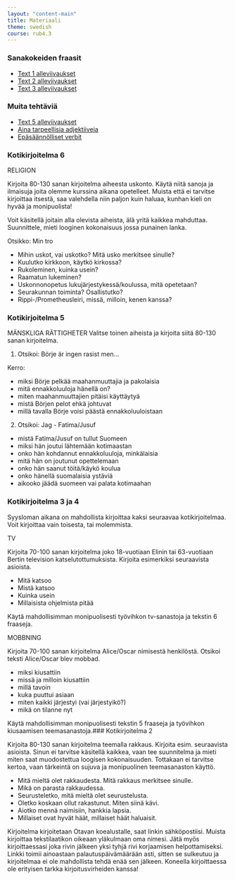 ```yaml
---
layout: "content-main"
title: Materiaali
theme: swedish
course: rub4.3
---
```


### Sanakokeiden fraasit
- [Text 1 alleviivaukset](/media/rub4/text1_oikeat.pdf)
- [Text 2 alleviivaukset](/media/rub4/text2_oikeat.pdf)
- [Text 3 alleviivaukset](/media/rub4/text_3_alleviivaukset.pdf)


### Muita tehtäviä

- [Text 5 alleviivaukset](/media/rub4/text5_alleviivaukset.pdf)
- [Aina tarpeellisia adjektiiveja](/media/rub4/adjektiivit_oikeat.pdf)
- [Epäsäännölliset verbit](/media/rub4/verbit_oikeat.pdf)

### Kotikirjoitelma 6

RELIGION

Kirjoita 80-130 sanan kirjoitelma aiheesta uskonto. Käytä niitä sanoja ja ilmaisuja joita olemme kurssina aikana opetelleet. Muista että ei tarvitse kirjoittaa itsestä, saa valehdella niin paljon kuin haluaa, kunhan kieli on hyvää ja monipuolista!

Voit käsitellä joitain alla olevista aiheista, älä yritä kaikkea mahduttaa. Suunnittele, mieti looginen kokonaisuus jossa punainen lanka.

Otsikko: Min tro

* Mihin uskot, vai uskotko? Mitä usko merkitsee sinulle?
* Kuulutko kirkkoon, käytkö kirkossa?
* Rukoleminen, kuinka usein?
* Raamatun lukeminen?
* Uskonnonopetus lukujärjestykessä/koulussa, mitä opetetaan?
* Seurakunnan toiminta? Osallistutko?
* Rippi-/Prometheusleiri, missä, milloin, kenen kanssa?

### Kotikirjoitelma 5

MÄNSKLIGA RÄTTIGHETER
Valitse toinen aiheista ja kirjoita siitä 80-130 sanan kirjoitelma.

1. Otsikoi: Börje är ingen rasist men...

Kerro:

* miksi Börje pelkää maahanmuuttajia ja pakolaisia
* mitä ennakkoluuloja hänellä on?
* miten maahanmuuttajien pitäisi käyttäytyä
* mistä Börjen pelot ehkä johtuvat
* millä tavalla Börje voisi päästä ennakkoluuloistaan

2. Otsikoi: Jag - Fatima/Jusuf

* mistä Fatima/Jusuf on tullut Suomeen
* miksi hän joutui lähtemään kotimaastan
* onko hän kohdannut ennakkoluuloja, minkälaisia
* mitä hän on joutunut opettelemaan
* onko hän saanut töitä/käykö koulua
* onko hänellä suomalaisia ystäviä
* aikooko jäädä suomeen vai palata kotimaahan

### Kotikirjoitelma 3 ja 4

Syysloman aikana on mahdollista kirjoittaa kaksi seuraavaa kotikirjoitelmaa. Voit kirjoittaa vain  toisesta, tai molemmista.

TV

Kirjoita 70-100 sanan kirjoitelma joko 18-vuotiaan Elinin tai 63-vuotiaan Bertin television katselutottumuksista. Kirjoita esimerkiksi seuraavista asioista.

* Mitä katsoo
* Mistä katsoo
* Kuinka usein
* Millaisista ohjelmista pitää 

Käytä mahdollisimman monipuolisesti työvihkon tv-sanastoja ja tekstin 6 fraaseja.

MOBBNING

Kirjoita 70-100 sanan kirjoitelma Alice/Oscar nimisestä henkilöstä. Otsikoi teksti Alice/Oscar blev mobbad. 

* miksi kiusattiin
* missä ja milloin kiusattiin
* millä tavoin
* kuka puuttui asiaan
* miten kaikki järjestyi (vai järjestyikö?)
* mikä on tilanne nyt

Käytä mahdollisimman monipuolisesti tekstin 5 fraaseja ja työvihkon kiusaamisen teemasanastoja.### Kotikirjoitelma 2

Kirjoita 80-130 sanan kirjoitelma teemalla rakkaus. Kirjoita esim. seuraavista asioista. Sinun ei tarvitse käsitellä kaikkea, vaan tee suunnitelma ja mieti miten saat muodostettua loogisen kokonaisuuden. Tottakaan ei tarvitse kertoa, vaan tärkeintä on sujuva ja monipuolinen teemasanaston käyttö.

* Mitä mieltä olet rakkaudesta. Mitä rakkaus merkitsee sinulle.
* Mikä on parasta rakkaudessa.
* Seurusteletko, mitä mieltä olet seurustelusta.
* Oletko koskaan ollut rakastunut. Miten siinä kävi.
* Aiotko mennä naimisiin, hankkia lapsia.
* Millaiset ovat hyvät häät, millaiset häät haluaisit.

Kirjoitelma kirjoitetaan Otavan koealustalle, saat linkin sähköpostiisi. Muista kirjoittaa tekstilaatikon oikeaan yläkulmaan oma nimesi. Jätä myös kirjoittaessasi joka rivin jälkeen yksi tyhjä rivi korjaamisen helpottamiseksi. Linkki toimii ainoastaan palautuspäivämäärään asti, sitten se sulkeutuu ja kirjoitelmaa ei ole mahdollista tehdä enää sen jälkeen. Koneella kirjoittaessa ole erityisen tarkka kirjoitusvirheiden kanssa!
